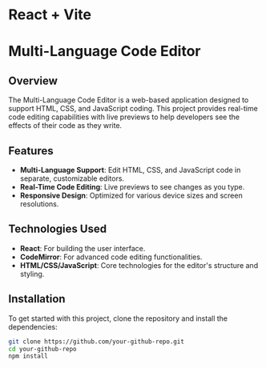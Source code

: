 # React + Vite
# Multi-Language Code Editor

## Overview

The Multi-Language Code Editor is a web-based application designed to support HTML, CSS, and JavaScript coding. This project provides real-time code editing capabilities with live previews to help developers see the effects of their code as they write.

## Features

- **Multi-Language Support**: Edit HTML, CSS, and JavaScript code in separate, customizable editors.
- **Real-Time Code Editing**: Live previews to see changes as you type.
- **Responsive Design**: Optimized for various device sizes and screen resolutions.

## Technologies Used

- **React**: For building the user interface.
- **CodeMirror**: For advanced code editing functionalities.
- **HTML/CSS/JavaScript**: Core technologies for the editor's structure and styling.

## Installation

To get started with this project, clone the repository and install the dependencies:

```bash
git clone https://github.com/your-github-repo.git
cd your-github-repo
npm install
